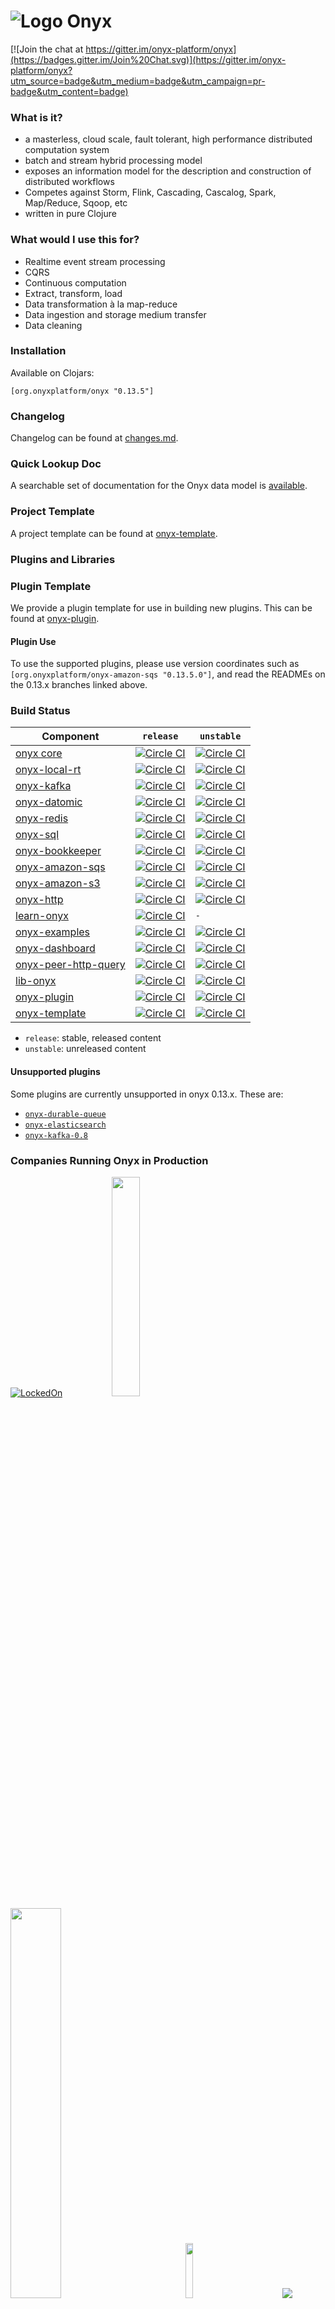 # ![Logo](http://i.imgur.com/zdlOSZD.png?1) Onyx

[![Join the chat at https://gitter.im/onyx-platform/onyx](https://badges.gitter.im/Join%20Chat.svg)](https://gitter.im/onyx-platform/onyx?utm_source=badge&utm_medium=badge&utm_campaign=pr-badge&utm_content=badge)

### What is it?

- a masterless, cloud scale, fault tolerant, high performance distributed computation system
- batch and stream hybrid processing model
- exposes an information model for the description and construction of distributed workflows
- Competes against Storm, Flink, Cascading, Cascalog, Spark, Map/Reduce, Sqoop, etc
- written in pure Clojure

### What would I use this for?

- Realtime event stream processing
- CQRS
- Continuous computation 
- Extract, transform, load
- Data transformation à la map-reduce
- Data ingestion and storage medium transfer
- Data cleaning

### Installation

Available on Clojars:

```
[org.onyxplatform/onyx "0.13.5"]
```

### Changelog

Changelog can be found at [changes.md](changes.md).

### Quick Lookup Doc

A searchable set of documentation for the Onyx data model is [available](http://www.onyxplatform.org/docs/cheat-sheet/latest/).

### Project Template

A project template can be found at [onyx-template](https://github.com/onyx-platform/onyx-template).

### Plugins and Libraries

### Plugin Template

We provide a plugin template for use in building new plugins. This can be found at [onyx-plugin](https://github.com/onyx-platform/onyx-plugin).

#### Plugin Use

To use the supported plugins, please use version coordinates such as
`[org.onyxplatform/onyx-amazon-sqs "0.13.5.0"]`, and read
the READMEs on the 0.13.x branches linked above.

### Build Status

Component | `release`| `unstable`
----------|--------|----------
[onyx core](https://github.com/onyx-platform/onyx)| [![Circle CI](https://circleci.com/gh/onyx-platform/onyx/tree/0.13.x.svg?style=svg)](https://circleci.com/gh/onyx-platform/onyx/tree/0.13.x) | [![Circle CI](https://circleci.com/gh/onyx-platform/onyx/tree/master.svg?style=svg)](https://circleci.com/gh/onyx-platform/onyx/tree/master)
[onyx-local-rt](https://github.com/onyx-platform/onyx-local-rt)| [![Circle CI](https://circleci.com/gh/onyx-platform/onyx-local-rt/tree/0.13.x.svg?style=svg)](https://circleci.com/gh/onyx-platform/onyx-local-rt/tree/0.13.x) | [![Circle CI](https://circleci.com/gh/onyx-platform/onyx-local-rt/tree/master.svg?style=svg)](https://circleci.com/gh/onyx-platform/onyx-local-rt/tree/master)
[onyx-kafka](https://github.com/onyx-platform/onyx-kafka)| [![Circle CI](https://circleci.com/gh/onyx-platform/onyx-kafka/tree/0.13.x.svg?style=svg)](https://circleci.com/gh/onyx-platform/onyx-kafka/tree/0.13.x) | [![Circle CI](https://circleci.com/gh/onyx-platform/onyx-kafka/tree/master.svg?style=svg)](https://circleci.com/gh/onyx-platform/onyx-kafka/tree/master)
[onyx-datomic](https://github.com/onyx-platform/onyx-datomic)| [![Circle CI](https://circleci.com/gh/onyx-platform/onyx-datomic/tree/0.13.x.svg?style=svg)](https://circleci.com/gh/onyx-platform/onyx-datomic/tree/0.13.x) | [![Circle CI](https://circleci.com/gh/onyx-platform/onyx-datomic/tree/master.svg?style=svg)](https://circleci.com/gh/onyx-platform/onyx-datomic/tree/master)
[onyx-redis](https://github.com/onyx-platform/onyx-redis)| [![Circle CI](https://circleci.com/gh/onyx-platform/onyx-redis/tree/0.13.x.svg?style=svg)](https://circleci.com/gh/onyx-platform/onyx-redis/tree/0.13.x) | [![Circle CI](https://circleci.com/gh/onyx-platform/onyx-redis/tree/master.svg?style=svg)](https://circleci.com/gh/onyx-platform/onyx-redis/tree/master)
[onyx-sql](https://github.com/onyx-platform/onyx-sql)| [![Circle CI](https://circleci.com/gh/onyx-platform/onyx-sql/tree/0.13.x.svg?style=svg)](https://circleci.com/gh/onyx-platform/onyx-sql/tree/0.13.x) | [![Circle CI](https://circleci.com/gh/onyx-platform/onyx-sql/tree/master.svg?style=svg)](https://circleci.com/gh/onyx-platform/onyx-sql/tree/master)
[onyx-bookkeeper](https://github.com/onyx-platform/onyx-bookkeeper)| [![Circle CI](https://circleci.com/gh/onyx-platform/onyx-bookkeeper/tree/0.13.x.svg?style=svg)](https://circleci.com/gh/onyx-platform/onyx-bookkeeper/tree/0.13.x) | [![Circle CI](https://circleci.com/gh/onyx-platform/onyx-bookkeeper/tree/master.svg?style=svg)](https://circleci.com/gh/onyx-platform/onyx-bookkeeper/tree/master)
[onyx-amazon-sqs](https://github.com/onyx-platform/onyx-amazon-sqs)| [![Circle CI](https://circleci.com/gh/onyx-platform/onyx-amazon-sqs/tree/0.13.x.svg?style=svg)](https://circleci.com/gh/onyx-platform/onyx-amazon-sqs/tree/0.13.x) | [![Circle CI](https://circleci.com/gh/onyx-platform/onyx-amazon-sqs/tree/master.svg?style=svg)](https://circleci.com/gh/onyx-platform/onyx-amazon-sqs/tree/master)
[onyx-amazon-s3](https://github.com/onyx-platform/onyx-amazon-s3)| [![Circle CI](https://circleci.com/gh/onyx-platform/onyx-amazon-s3/tree/0.13.x.svg?style=svg)](https://circleci.com/gh/onyx-platform/onyx-amazon-s3/tree/0.13.x) | [![Circle CI](https://circleci.com/gh/onyx-platform/onyx-amazon-s3/tree/master.svg?style=svg)](https://circleci.com/gh/onyx-platform/onyx-amazon-s3/tree/master)
[onyx-http](https://github.com/onyx-platform/onyx-http)| [![Circle CI](https://circleci.com/gh/onyx-platform/onyx-http/tree/0.13.x.svg?style=svg)](https://circleci.com/gh/onyx-platform/onyx-http/tree/0.13.x) | [![Circle CI](https://circleci.com/gh/onyx-platform/onyx-http/tree/master.svg?style=svg)](https://circleci.com/gh/onyx-platform/onyx-http/tree/master)
[learn-onyx](https://github.com/onyx-platform/learn-onyx)| [![Circle CI](https://circleci.com/gh/onyx-platform/learn-onyx/tree/answers.svg?style=svg)](https://circleci.com/gh/onyx-platform/learn-onyx/tree/answers) | `-` 
[onyx-examples](https://github.com/onyx-platform/onyx-examples)| [![Circle CI](https://circleci.com/gh/onyx-platform/onyx-examples/tree/0.13.x.svg?style=svg)](https://circleci.com/gh/onyx-platform/onyx-examples/tree/0.13.x) | [![Circle CI](https://circleci.com/gh/onyx-platform/onyx-examples/tree/master.svg?style=svg)](https://circleci.com/gh/onyx-platform/onyx-examples/tree/master)
[onyx-dashboard](https://github.com/onyx-platform/onyx-dashboard)| [![Circle CI](https://circleci.com/gh/onyx-platform/onyx-dashboard/tree/0.13.x.svg?style=svg)](https://circleci.com/gh/onyx-platform/onyx-dashboard/tree/0.13.x) | [![Circle CI](https://circleci.com/gh/onyx-platform/onyx-dashboard/tree/master.svg?style=svg)](https://circleci.com/gh/onyx-platform/onyx-dashboard/tree/master)
[onyx-peer-http-query](https://github.com/onyx-platform/onyx-peer-http-query)| [![Circle CI](https://circleci.com/gh/onyx-platform/onyx-peer-http-query/tree/0.13.x.svg?style=svg)](https://circleci.com/gh/onyx-platform/onyx-peer-http-query/tree/0.13.x) | [![Circle CI](https://circleci.com/gh/onyx-platform/onyx-peer-http-query/tree/master.svg?style=svg)](https://circleci.com/gh/onyx-platform/onyx-peer-http-query/tree/master)
[lib-onyx](https://github.com/onyx-platform/lib-onyx)| [![Circle CI](https://circleci.com/gh/onyx-platform/lib-onyx/tree/0.13.x.svg?style=svg)](https://circleci.com/gh/onyx-platform/lib-onyx/tree/0.13.x) | [![Circle CI](https://circleci.com/gh/onyx-platform/lib-onyx/tree/master.svg?style=svg)](https://circleci.com/gh/onyx-platform/lib-onyx/tree/master)
[onyx-plugin](https://github.com/onyx-platform/onyx-plugin)| [![Circle CI](https://circleci.com/gh/onyx-platform/onyx-plugin/tree/0.13.x.svg?style=svg)](https://circleci.com/gh/onyx-platform/onyx-plugin/tree/0.13.x) | [![Circle CI](https://circleci.com/gh/onyx-platform/onyx-plugin/tree/master.svg?style=svg)](https://circleci.com/gh/onyx-platform/onyx-plugin/tree/master)
[onyx-template](https://github.com/onyx-platform/onyx-template)| [![Circle CI](https://circleci.com/gh/onyx-platform/onyx-template/tree/0.13.x.svg?style=svg)](https://circleci.com/gh/onyx-platform/onyx-template/tree/0.13.x) | [![Circle CI](https://circleci.com/gh/onyx-platform/onyx-template/tree/master.svg?style=svg)](https://circleci.com/gh/onyx-platform/onyx-template/tree/master)

- `release`: stable, released content
- `unstable`: unreleased content

#### Unsupported plugins

Some plugins are currently unsupported in onyx 0.13.x. These are:

- [`onyx-durable-queue`](https://github.com/onyx-platform/onyx-durable-queue)
- [`onyx-elasticsearch`](https://github.com/onyx-platform/onyx-elasticsearch)
- [`onyx-kafka-0.8`](https://github.com/onyx-platform/onyx-kafka-0.8)

### Companies Running Onyx in Production

[![LockedOn](doc/images/lockedon.png)](https://lockedon.com)
&nbsp;&nbsp;&nbsp;&nbsp;&nbsp;&nbsp;&nbsp;&nbsp;&nbsp;&nbsp;&nbsp;&nbsp;&nbsp;&nbsp;&nbsp;&nbsp;&nbsp;&nbsp;
<img src="doc/images/cognician.png" height="30%" width="30%">
&nbsp;&nbsp;&nbsp;&nbsp;&nbsp;&nbsp;&nbsp;&nbsp;&nbsp;&nbsp;&nbsp;&nbsp;&nbsp;&nbsp;&nbsp;&nbsp;&nbsp;&nbsp;
<img src="doc/images/indaba.png" height="40%" width="40%">
&nbsp;&nbsp;&nbsp;&nbsp;&nbsp;&nbsp;&nbsp;&nbsp;&nbsp;&nbsp;&nbsp;&nbsp;&nbsp;&nbsp;&nbsp;&nbsp;&nbsp;&nbsp;
<img src="doc/images/yapster.png" height="15%" width="15%">
&nbsp;&nbsp;&nbsp;&nbsp;&nbsp;&nbsp;&nbsp;&nbsp;&nbsp;&nbsp;&nbsp;&nbsp;&nbsp;&nbsp;&nbsp;&nbsp;&nbsp;&nbsp;
<img src="doc/images/modnakasta.png">
&nbsp;&nbsp;&nbsp;&nbsp;&nbsp;&nbsp;&nbsp;&nbsp;&nbsp;&nbsp;&nbsp;&nbsp;&nbsp;&nbsp;&nbsp;&nbsp;&nbsp;&nbsp;
<img src="doc/images/breeze-125.png">

### Quick Start Guide

Feeling impatient? Hit the ground running ASAP with the [onyx-starter repo](https://github.com/onyx-platform/onyx-starter) and [walkthrough](https://github.com/onyx-platform/onyx-starter/blob/master/WALKTHROUGH.md). You can also boot into preloaded a Leiningen [application template](https://github.com/onyx-platform/onyx-template).

### User Guide 0.13.5

- [User Guide Table of Contents](http://www.onyxplatform.org/docs)
- [API docs](http://www.onyxplatform.org/docs/api/latest)
- [Cheat Sheet](http://www.onyxplatform.org/docs/cheat-sheet/latest)

### Developer's Guide 0.13.5

- [Branch Policy](doc/developers-guide/branch-policy.md)
- [Release Checklist](doc/developers-guide/release-checklist.md)
- [Deployment Process](doc/developers-guide/deployment-process.md)

### API Docs 0.13.5

Code level API documentation [can be found here](http://www.onyxplatform.org/docs/api/0.13.5).

### Official plugin listing

Official plugins are vetted by Michael Drogalis. Ensure in your project that plugin versions directly correspond to the same Onyx version (e.g. `onyx-kafka` version `0.13.5.0-SNAPSHOT` goes with `onyx` version `0.13.5`). Fixes to plugins can be applied using a 4th versioning identifier (e.g. `0.13.5.1-SNAPSHOT`).

- [`onyx-core-async`](doc/user-guide/core-async-plugin.adoc)
- [`onyx-kafka`](https://github.com/onyx-platform/onyx-kafka)
- [`onyx-kafka-0.8`](https://github.com/onyx-platform/onyx-kafka-0.8)
- [`onyx-datomic`](https://github.com/onyx-platform/onyx-datomic)
- [`onyx-redis`](https://github.com/onyx-platform/onyx-redis)
- [`onyx-sql`](https://github.com/onyx-platform/onyx-sql)
- [`onyx-bookkeeper`](https://github.com/onyx-platform/onyx-bookkeeper)
- [`onyx-seq`](https://github.com/onyx-platform/onyx/blob/0.13.x/src/onyx/plugin/seq.clj)
- [`onyx-durable-queue`](https://github.com/onyx-platform/onyx-durable-queue)
- [`onyx-elasticsearch`](https://github.com/onyx-platform/onyx-elasticsearch)
- [`onyx-http`](https://github.com/onyx-platform/onyx-http)
- [`onyx-amazon-sqs`](https://github.com/onyx-platform/onyx-amazon-sqs)
- [`onyx-amazon-s3`](https://github.com/onyx-platform/onyx-amazon-s3)

Generate plugin templates through Leiningen with [`onyx-plugin`](https://github.com/onyx-platform/onyx-plugin).

### 3rd Party plugin listing

Unofficial plugins have not been vetted.
- [`onyx-rethink`](https://github.com/cddr/onyx-rethink)

### Offical Dashboard and Metrics

You can run a dashboard to monitor Onyx cluster activity, found [here](https://github.com/lbradstreet/onyx-dashboard). Further, you can collect metrics and send them to the dashboard, or anywhere, by using the [onyx-metrics plugin](https://github.com/onyx-platform/onyx-metrics).

### Need help?

Check out the [Onyx Google Group](https://groups.google.com/forum/#!forum/onyx-user).

### Want the logo?

Feel free to use it anywhere. You can find [a few different versions here](https://github.com/onyx-platform/onyx/tree/0.13.x/doc/images/logo).

### Running the tests

A simple `lein test` will run the full suite for Onyx core.

#### Contributor list

- [Michael Drogalis](https://github.com/MichaelDrogalis)
- [Lucas Bradstreet](https://github.com/lbradstreet)
- [Owen Jones](https://github.com/owengalenjones)
- [Bruce Durling](https://github.com/otfrom)
- [Malcolm Sparks](https://github.com/malcolmsparks)
- [Bryce Blanton](https://github.com/bblanton)
- [David Rupp](https://github.com/davidrupp)
- [sbennett33](https://github.com/sbennett33)
- [Tyler van Hensbergen](https://github.com/tvanhens)
- [David Leatherman](https://github.com/leathekd)
- [Daniel Compton](https://github.com/danielcompton)
- [Jeff Rose](https://github.com/rosejn)
- [Ole Krüger](https://github.com/dignati)
- [Juho Teperi](https://github.com/Deraen)
- [Nicolas Ha](https://github.com/nha)
- [Andrew Meredith](https://github.com/kendru)
- [Bridget Hillyer](https://github.com/bridgethillyer)
- [Ivan Mushketyk](https://github.com/mushketyk)
- [Jochen Rau](https://github.com/jocrau)
- [Tienson Qin](https://github.com/tiensonqin)
- [Roman Volosovskyi](https://github.com/rasom)
- [Vijay Kiran](https://github.com/vijaykiran)
- [Paul Kehrer](https://github.com/reaperhulk)
- [Scott Bennett](https://github.com/sbennett33)
- [Nathan Todd.stone](https://github.com/nathants)
- [Mariusz Jachimowicz](https://github.com/mariusz-jachimowicz-83)
- [Jason Bell](https://github.com/jasebell)


#### Acknowledgements

Some code has been incorporated from the following projects:

- [Riemann](https://github.com/aphyr/riemann)
- [zookeeper-clj](https://github.com/liebke/zookeeper-clj)

### License

Copyright © 2017 Michael Drogalis

Distributed under the Eclipse Public License, the same as Clojure.
